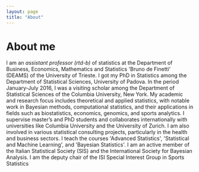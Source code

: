 ```yaml
---
layout: page
title: "About"
---
```


# About me

I am an *assistant professor (rtd-b)* of statistics  at the Department of Business, Economics, Mathematics and Statistics  'Bruno de Finetti' (DEAMS) 
of the University of Trieste.  I got my PhD in Statistics among the Department of Statistical Sciences, University of Padova.
In the period January-July 2016, I was a visiting scholar among the Department of Statistical Sciences of the Columbia University, New York. 
My academic and research focus includes theoretical and applied statistics, with notable work in Bayesian methods, 
computational statistics, and their applications in fields such as biostatistics, economics, genomics, and sports analytics.
I supervise master’s and PhD students and collaborates internationally with universities like Columbia University and the University of Zurich. 
I am also involved in various statistical consulting projects, particularly in the health and business sectors.
I teach the courses 'Advanced Statistics', 'Statistical and Machine Learning', and 'Bayesian Statistics'.
I am an active member of the Italian Statistical Society (SIS) and the International Society for Bayesian Analysis.
I am the deputy chair of the ISI Special Interest Group in Sports Statistics

